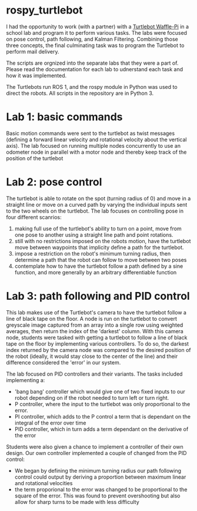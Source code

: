 # rospy_turtlebot

I had the opportunity to work (with a partner) with a [Turtlebot Waffle-Pi](https://www.roscomponents.com/en/mobile-robots/215-turtlebot-3-waffle.html#/courses-no/turtlebot3_waffle_pi_model-waffle_pi) in a school lab and program it to perform various tasks. The labs were focused on pose control, path following, and Kalman Filtering. Combining those three concepts, the final culminating task was to program the Turtlebot to perform mail delivery.

The scripts are orgnized into the separate labs that they were a part of. Please read the documentation for each lab to udnerstand each task and how it was implemented.

The Turtlebots run ROS 1, and the rospy module in Python was used to direct the robots. All scripts in the repository are in Python 3.


# Lab 1: basic commands
Basic motion commands were sent to the turtlebot as twist messages (defining a forward linear velocity and rotational velocity about the vertical axis). The lab focused on running multiple nodes concurrently to use an odometer node in parallel with a motor node and thereby keep track of the position of the turtlebot

# Lab 2: pose control
The turtlebot is able to rotate on the spot (turning radius of 0) and move in a straight line or move on a curved path by varying the individual inputs sent to the two wheels on the turtlebot. The lab focuses on controlling pose in four different scanrios:
1. making full use of the turtlebot's ability to turn on a point, move from one pose to another using a straight line path and point rotations.
2. still with no restrictions imposed on the robots motion, have the turtlebot move between waypoints that implicity define a path for the turtlebot.
3. impose a restriction on the robot's minimum turning radius, then determine a path that the robot can follow to move between two poses
4. contemplate how to have the turtlebot follow a path defined by a sine function, and more generally by an arbitrary differentiable function

# Lab 3: path following and PID control
This lab makes use of the Turtlebot's camera to have the turtlebot follow a line of black tape on the floor. A node is run on the turtlebot to convert greyscale image captured from an array into a single row using weighted averages, then return the index of the 'darkest' column. With this camera node, students were tasked with getting a turtlebot to follow a line of black tape on the floor by implementing various controllers. To do so, the darkest index returned by the camera node was compared to the desired position of the robot (ideally, it would stay close to the center of the line) and their difference considered the 'error' in our system.

The lab focused on PID controllers and their variants. The tasks included implementing a:
* 'bang bang' controller which would give one of two fixed inputs to our robot depending on if the robot needed to turn left or turn right.
* P controller, where the input to the turtlebot was only proportional to the error.
* PI controller, which adds to the P control a term that is dependant on the integral of the error over time
* PID controller, which in turn adds a term dependant on the derivative of the error

Students were also given a chance to implement a controller of their own design. Our own controller implemented a couple of changed from the PID control:
* We began by defining the minimum turning radius our path following control could output by deriving a proportion between maximum linear and rotational velocities
* the term proporional to the error was changed to be proportional to the square of the error. This was found to prevent overshooting but also allow for sharp turns to be made with less difficulty
